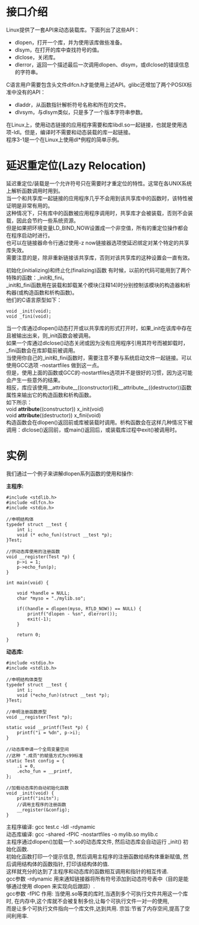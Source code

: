 # 接口介绍 #
Linux提供了一套API来动态装载库。下面列出了这些API：  

- dlopen，打开一个库，并为使用该库做些准备。  
- dlsym，在打开的库中查找符号的值。  
- dlclose，关闭库。  
- dlerror，返回一个描述最后一次调用dlopen、dlsym，或dlclose的错误信息的字符串。  

C语言用户需要包含头文件dlfcn.h才能使用上述API。glibc还增加了两个POSIX标准中没有的API：  
- dladdr，从函数指针解析符号名称和所在的文件。  
- dlvsym，与dlsym类似，只是多了一个版本字符串参数。  

在Linux上，使用动态链接的应用程序需要和库libdl.so一起链接，也就是使用选项-ldl。但是，编译时不需要和动态装载的库一起链接。  
程序3-1是一个在Linux上使用dl\*例程的简单示例。  



# 延迟重定位(Lazy Relocation) #  
延迟重定位/装载是一个允许符号只在需要时才重定位的特性。这常在各UNIX系统上解析函数调用时用到。  
当一个和共享库一起链接的应用程序几乎不会用到该共享库中的函数时，该特性被证明是非常有用的。  
这种情况下，只有库中的函数被应用程序调用时，共享库才会被装载，否则不会装载，因此会节约一些系统资源。  
但是如果把环境变量LD_BIND_NOW设置成一个非空值，所有的重定位操作都会在程序启动时进行。  
也可以在链接器命令行通过使用-z now链接器选项使延迟绑定对某个特定的共享库失效。   
需要注意的是，除非重新链接该共享库，否则对该共享库的这种设置会一直有效。  


初始化(initializing)和终止化(finalizing)函数
有时候，以前的代码可能用到了两个特殊的函数：\_init和_fini。  
\_init和_fini函数用在装载和卸载某个模块(注释14)时分别控制该模块的构造器和析构器(或构造函数和析构函数)。  
他们的C语言原型如下：
    
    void _init(void);
    void _fini(void);

当一个库通过dlopen()动态打开或以共享库的形式打开时，如果_init在该库中存在且被输出出来，则_init函数会被调用。  
如果一个库通过dlclose()动态关闭或因为没有应用程序引用其符号而被卸载时，\_fini函数会在库卸载前被调用。  
当使用你自己的_init和_fini函数时，需要注意不要与系统启动文件一起链接。可以使用GCC选项 -nostartfiles 做到这一点。  
但是，使用上面的函数或GCC的-nostartfiles选项并不是很好的习惯，因为这可能会产生一些意外的结果。  
相反，库应该使用__attribute__((constructor))和__attribute__((destructor))函数属性来输出它的构造函数和析构函数。  
如下所示：  
void __attribute__((constructor)) x_init(void)  
void __attribute__((destructor)) x_fini(void)  
构造函数会在dlopen()返回前或库被装载时调用。析构函数会在这样几种情况下被调用：dlclose()返回前，或main()返回后，或装载库过程中exit()被调用时。  

# 实例 #  
我们通过一个例子来讲解dlopen系列函数的使用和操作:  

**主程序:**  

    #include <stdlib.h>
    #include <dlfcn.h>
    #include <stdio.h>

    //申明结构体
    typedef struct __test {
        int i;
        void (* echo_fun)(struct __test *p);
    }Test;

    //供动态库使用的注册函数
    void __register(Test *p) {
        p->i = 1;
        p->echo_fun(p);
    }

    int main(void) {

        void *handle = NULL;
        char *myso = "./mylib.so";

        if((handle = dlopen(myso, RTLD_NOW)) == NULL) {
            printf("dlopen - %sn", dlerror());
            exit(-1);
        }

        return 0;
    }

**动态库:**  

    #include <stdio.h>
    #include <stdlib.h>

    //申明结构体类型
    typedef struct __test {
        int i;
        void (*echo_fun)(struct __test *p);
    }Test;

    //申明注册函数原型
    void __register(Test *p);

    static void __printf(Test *p) {
        printf("i = %dn", p->i);
    }

    //动态库申请一个全局变量空间
    //这种 ".成员"的赋值方式为c99标准
    static Test config = {
        .i = 0,
        .echo_fun = __printf,
    };

    //加载动态库的自动初始化函数
    void _init(void) {
        printf("initn");
        //调用主程序的注册函数
        __register(&config);
    }
主程序编译: gcc test.c -ldl -rdynamic  
动态库编译: gcc -shared -fPIC -nostartfiles -o mylib.so mylib.c  
主程序通过dlopen()加载一个.so的动态库文件, 然后动态库会自动运行 \_init() 初始化函数.   
初始化函数打印一个提示信息, 然后调用主程序的注册函数给结构体重新赋值, 然后调用结构体的函数指针, 打印该结构体的值.   
这样就充分的达到了主程序和动态库的函数相互调用和指针的相互传递.  
gcc参数 -rdynamic 用来通知链接器将所有符号添加到动态符号表中（目的是能够通过使用 dlopen 来实现向后跟踪）.  
gcc参数 -fPIC 作用: 当使用.so等类的库时,当遇到多个可执行文件共用这一个库时, 在内存中,这个库就不会被复制多份,让每个可执行文件一对一的使用,  
而是让多个可执行文件指向一个库文件,达到共用. 宗旨:节省了内存空间,提高了空间利用率.  

